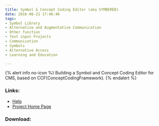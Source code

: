```yaml
---
title: Symbol & Concept Coding Editor (aka SYMBERED)
date: 2016-06-21 17:46:46
tags: 
- Symbol Library
- Alternative and Augmentative Communication
- Other function
- Text input Projects
- Communication
- Symbols
- Alternative Access
- Learning and Education

---
```


{% alert info no-icon %}
Building a Symbol and Concept Coding Editor for CMS, based on CCF(ConceptCodingFramework).
{% endalert %}

<!-- more -->



### Links:
- <a href="http://www.oatsoft.org/Software/SymBeRed/help">Help</a>
- <a href="http://www.symbolnet.org/">Project Home Page</a>

### Download:  